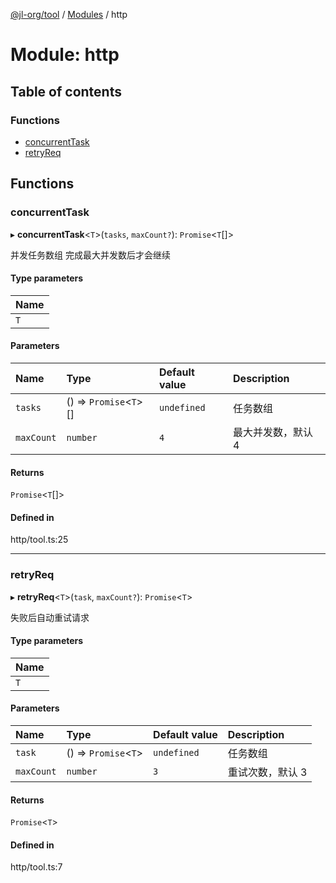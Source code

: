 [@jl-org/tool](../README.md) / [Modules](../modules.md) / http

# Module: http

## Table of contents

### Functions

- [concurrentTask](http.md#concurrenttask)
- [retryReq](http.md#retryreq)

## Functions

### concurrentTask

▸ **concurrentTask**\<`T`\>(`tasks`, `maxCount?`): `Promise`\<`T`[]\>

并发任务数组 完成最大并发数后才会继续

#### Type parameters

| Name |
| :------ |
| `T` |

#### Parameters

| Name | Type | Default value | Description |
| :------ | :------ | :------ | :------ |
| `tasks` | () => `Promise`\<`T`\>[] | `undefined` | 任务数组 |
| `maxCount` | `number` | `4` | 最大并发数，默认 4 |

#### Returns

`Promise`\<`T`[]\>

#### Defined in

http/tool.ts:25

___

### retryReq

▸ **retryReq**\<`T`\>(`task`, `maxCount?`): `Promise`\<`T`\>

失败后自动重试请求

#### Type parameters

| Name |
| :------ |
| `T` |

#### Parameters

| Name | Type | Default value | Description |
| :------ | :------ | :------ | :------ |
| `task` | () => `Promise`\<`T`\> | `undefined` | 任务数组 |
| `maxCount` | `number` | `3` | 重试次数，默认 3 |

#### Returns

`Promise`\<`T`\>

#### Defined in

http/tool.ts:7
